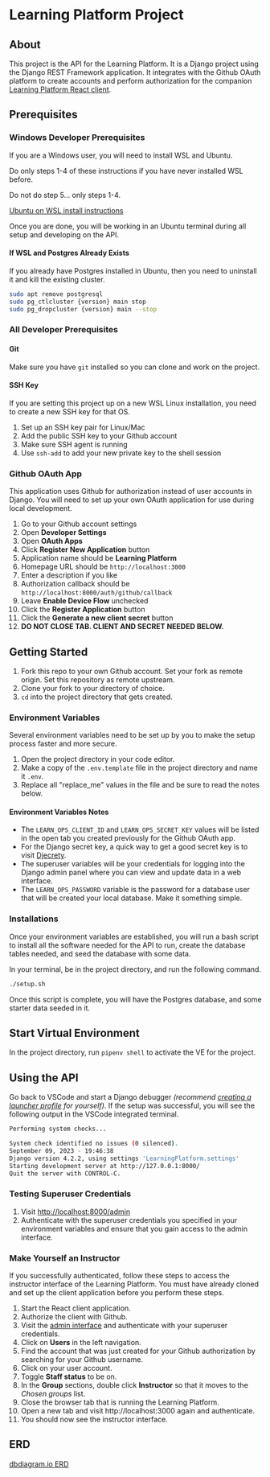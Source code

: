 # Learning Platform Project

## About

This project is the API for the Learning Platform. It is a Django project using the Django REST Framework application. It integrates with the Github OAuth platform to create accounts and perform authorization for the companion [Learning Platform React client](https://github.com/stevebrownlee/learn-ops-client).

## Prerequisites

### Windows Developer Prerequisites

If you are a Windows user, you will need to install WSL and Ubuntu.

Do only steps 1-4 of these instructions if you have never installed WSL before.

Do not do step 5... only steps 1-4.

[Ubuntu on WSL install instructions](https://ubuntu.com/tutorials/install-ubuntu-on-wsl2-on-windows-11-with-gui-support#1-overview)

Once you are done, you will be working in an Ubuntu terminal during all setup and developing on the API.

#### If WSL and Postgres Already Exists

If you already have Postgres installed in Ubuntu, then you need to uninstall it and kill the existing cluster.

```sh
sudo apt remove postgresql
sudo pg_ctlcluster {version} main stop
sudo pg_dropcluster {version} main --stop
```

### All Developer Prerequisites

#### Git

Make sure you have `git` installed so you can clone and work on the project.

#### SSH Key

If you are setting this project up on a new WSL Linux installation, you need to create a new SSH key for that OS.

1. Set up an SSH key pair for Linux/Mac
2. Add the public SSH key to your Github account
3. Make sure SSH agent is running
4. Use `ssh-add` to add your new private key to the shell session

### Github OAuth App

This application uses Github for authorization instead of user accounts in Django. You will need to set up your own OAuth application for use during local development.

1. Go to your Github account settings
2. Open **Developer Settings**
3. Open **OAuth Apps**
4. Click **Register New Application** button
5. Application name should be **Learning Platform**
6. Homepage URL should be `http://localhost:3000`
7. Enter a description if you like
8. Authorization callback should be `http://localhost:8000/auth/github/callback`
9. Leave **Enable Device Flow** unchecked
10. Click the **Register Application** button
11. Click the **Generate a new client secret** button
12. **DO NOT CLOSE TAB. CLIENT AND SECRET NEEDED BELOW.**


## Getting Started

1. Fork this repo to your own Github account. Set your fork as remote origin. Set this repository as remote upstream.
2. Clone your fork to your directory of choice.
3. `cd` into the project directory that gets created.

### Environment Variables

Several environment variables need to be set up by you to make the setup process faster and more secure.

1. Open the project directory in your code editor.
2. Make a copy of the `.env.template` file in the project directory and name it `.env`.
3. Replace all "replace_me" values in the file and be sure to read the notes below.

#### Environment Variables Notes

* The `LEARN_OPS_CLIENT_ID` and `LEARN_OPS_SECRET_KEY` values will be listed in the open tab you created previously for the Github OAuth app.
* For the Django secret key, a quick way to get a good secret key is to visit [Djecrety](https://djecrety.ir/).
* The superuser variables will be your credentials for logging into the Django admin panel where you can view and update data in a web interface.
* The `LEARN_OPS_PASSWORD` variable is the password for a database user that will be created your local database. Make it something simple.

### Installations

Once your environment variables are established, you will run a bash script to install all the software needed for the API to run, create the database tables needed, and seed the database with some data.

In your terminal, be in the project directory, and run the following command.

```sh
./setup.sh
```

Once this script is complete, you will have the Postgres database, and some starter data seeded in it.

## Start Virtual Environment

In the project directory, run `pipenv shell` to activate the VE for the project.

## Using the API

Go back to VSCode and start a Django debugger _(recommend [creating a launcher profile](https://code.visualstudio.com/docs/python/tutorial-django#_create-a-debugger-launch-profile) for yourself)_. If the setup was successful, you will see the following output in the VSCode integrated terminal.

```sh
Performing system checks...

System check identified no issues (0 silenced).
September 09, 2023 - 19:46:38
Django version 4.2.2, using settings 'LearningPlatform.settings'
Starting development server at http://127.0.0.1:8000/
Quit the server with CONTROL-C.
```

### Testing Superuser Credentials

1. Visit [http://localhost:8000/admin](http://localhost:8000/admin)
1. Authenticate with the superuser credentials you specified in your environment variables and ensure that you gain access to the admin interface.

### Make Yourself an Instructor

If you successfully authenticated, follow these steps to access the instructor interface of the Learning Platform. You must have already cloned and set up the client application before you perform these steps.

1. Start the React client application.
1. Authorize the client with Github.
2. Visit the [admin interface](http://localhost:8000/admin) and authenticate with your superuser credentials.
3. Click on **Users** in the left navigation.
4. Find the account that was just created for your Github authorization by searching for your Github username.
5. Click on your user account.
6. Toggle **Staff status** to be on.
7. In the **Group** sections, double click **Instructor** so that it moves to the _Chosen groups_ list.
8. Close the browser tab that is running the Learning Platform.
9. Open a new tab and visit http://localhost:3000 again and authenticate.
10. You should now see the instructor interface.


## ERD

[dbdiagram.io ERD](https://dbdiagram.io/d/6005cc1080d742080a36d6d8)
